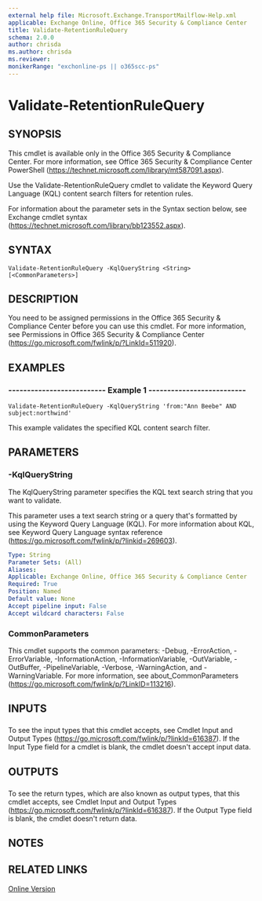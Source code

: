 ```yaml
---
external help file: Microsoft.Exchange.TransportMailflow-Help.xml
applicable: Exchange Online, Office 365 Security & Compliance Center
title: Validate-RetentionRuleQuery
schema: 2.0.0
author: chrisda
ms.author: chrisda
ms.reviewer:
monikerRange: "exchonline-ps || o365scc-ps"
---
```


# Validate-RetentionRuleQuery

## SYNOPSIS
This cmdlet is available only in the Office 365 Security & Compliance Center. For more information, see Office 365 Security & Compliance Center PowerShell (https://technet.microsoft.com/library/mt587091.aspx).

Use the Validate-RetentionRuleQuery cmdlet to validate the Keyword Query Language (KQL) content search filters for retention rules.

For information about the parameter sets in the Syntax section below, see Exchange cmdlet syntax (https://technet.microsoft.com/library/bb123552.aspx).

## SYNTAX

```
Validate-RetentionRuleQuery -KqlQueryString <String> [<CommonParameters>]
```

## DESCRIPTION
You need to be assigned permissions in the Office 365 Security & Compliance Center before you can use this cmdlet. For more information, see Permissions in Office 365 Security & Compliance Center (https://go.microsoft.com/fwlink/p/?LinkId=511920).

## EXAMPLES

### -------------------------- Example 1 --------------------------
```
Validate-RetentionRuleQuery -KqlQueryString 'from:"Ann Beebe" AND subject:northwind'
```

This example validates the specified KQL content search filter.

## PARAMETERS

### -KqlQueryString
The KqlQueryString parameter specifies the KQL text search string that you want to validate.

This parameter uses a text search string or a query that's formatted by using the Keyword Query Language (KQL). For more information about KQL, see Keyword Query Language syntax reference (https://go.microsoft.com/fwlink/p/?linkid=269603).

```yaml
Type: String
Parameter Sets: (All)
Aliases:
Applicable: Exchange Online, Office 365 Security & Compliance Center
Required: True
Position: Named
Default value: None
Accept pipeline input: False
Accept wildcard characters: False
```

### CommonParameters
This cmdlet supports the common parameters: -Debug, -ErrorAction, -ErrorVariable, -InformationAction, -InformationVariable, -OutVariable, -OutBuffer, -PipelineVariable, -Verbose, -WarningAction, and -WarningVariable. For more information, see about_CommonParameters (https://go.microsoft.com/fwlink/p/?LinkID=113216).

## INPUTS

###  
To see the input types that this cmdlet accepts, see Cmdlet Input and Output Types (https://go.microsoft.com/fwlink/p/?linkId=616387). If the Input Type field for a cmdlet is blank, the cmdlet doesn't accept input data.

## OUTPUTS

###  
To see the return types, which are also known as output types, that this cmdlet accepts, see Cmdlet Input and Output Types (https://go.microsoft.com/fwlink/p/?linkId=616387). If the Output Type field is blank, the cmdlet doesn't return data.

## NOTES

## RELATED LINKS

[Online Version](https://technet.microsoft.com/library/7e630b2a-d199-495e-91f7-349d426f6e8c.aspx)
